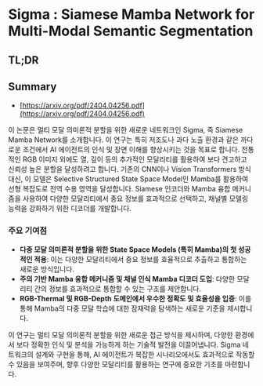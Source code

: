 # Sigma : Siamese Mamba Network for Multi-Modal Semantic Segmentation
## TL;DR
## Summary
- [https://arxiv.org/pdf/2404.04256.pdf](https://arxiv.org/pdf/2404.04256.pdf)

이 논문은 멀티 모달 의미론적 분할을 위한 새로운 네트워크인 Sigma, 즉 Siamese Mamba Network를 소개합니다. 이 연구는 특히 저조도나 과다 노출 환경과 같은 까다로운 조건에서 AI 에이전트의 인식 및 장면 이해를 향상시키는 것을 목표로 합니다. 전통적인 RGB 이미지 외에도 열, 깊이 등의 추가적인 모달리티를 활용하여 보다 견고하고 신뢰성 높은 분할을 달성하려고 합니다. 기존의 CNN이나 Vision Transformers 방식 대신, 이 모델은 Selective Structured State Space Model인 Mamba를 활용하여 선형 복잡도로 전역 수용 영역을 달성합니다. Siamese 인코더와 Mamba 융합 메커니즘을 사용하여 다양한 모달리티에서 중요 정보를 효과적으로 선택하고, 채널별 모델링 능력을 강화하기 위한 디코더를 개발합니다.

### 주요 기여점

- **다중 모달 의미론적 분할을 위한 State Space Models (특히 Mamba)의 첫 성공적인 적용**: 이는 다양한 모달리티에서 중요 정보를 효율적으로 추출하고 통합하는 새로운 방식입니다.
- **주의 기반 Mamba 융합 메커니즘 및 채널 인식 Mamba 디코더 도입**: 다양한 모달리티 간의 정보를 효과적으로 통합할 수 있는 구조를 제안합니다.
- **RGB-Thermal 및 RGB-Depth 도메인에서 우수한 정확도 및 효율성을 입증**: 이를 통해 Mamba의 다중 모달 학습에 대한 잠재력을 탐색하는 새로운 기준을 제시합니다.

이 연구는 멀티 모달 의미론적 분할을 위한 새로운 접근 방식을 제시하며, 다양한 환경에서 보다 정확한 인식 및 분석을 가능하게 하는 기술적 발전을 이끌어냅니다. Sigma 네트워크의 설계와 구현을 통해, AI 에이전트가 복잡한 시나리오에서도 효과적으로 작동할 수 있음을 보여주며, 향후 다양한 모달리티를 활용하는 연구에 중요한 기초를 마련합니다.